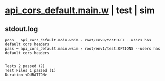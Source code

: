 # [api_cors_default.main.w](../../../../../examples/tests/valid/api_cors_default.main.w) | test | sim

## stdout.log
```log
pass ─ api_cors_default.main.wsim » root/env0/test:GET --users has default cors headers    
pass ─ api_cors_default.main.wsim » root/env1/test:OPTIONS --users has default cors headers
 
 
Tests 2 passed (2)
Test Files 1 passed (1)
Duration <DURATION>
```


